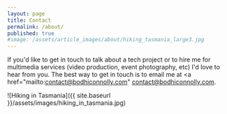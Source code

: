 ```yaml
---
layout: page
title: Contact
permalink: /about/
published: true
#image: /assets/article_images/about/hiking_tasmania_large3.jpg
---
```

If you'd like to get in touch to talk about a tech project or to hire me for multimedia services (video production, event photography, etc) I'd love to hear from you.
The best way to get in touch is to email me at <a href="mailto:contact@bodhiconnolly.com" </a>contact@bodhiconnolly.com.

![Hiking in Tasmania]({{ site.baseurl }}/assets/images/hiking_in_tasmania.jpg)
